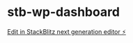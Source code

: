 # stb-wp-dashboard

[Edit in StackBlitz next generation editor ⚡️](https://stackblitz.com/~/github.com/DebanjanT/stb-wp-dashboard)